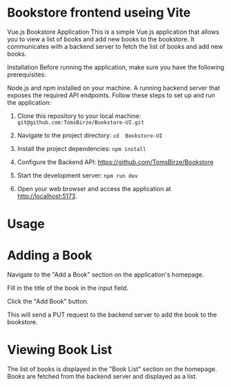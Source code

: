 # Bookstore frontend useing Vite

Vue.js Bookstore Application
This is a simple Vue.js application that allows you to view a list of books and add new books to the bookstore. It communicates with a backend server to fetch the list of books and add new books.

Installation
Before running the application, make sure you have the following prerequisites:

Node.js and npm installed on your machine.
A running backend server that exposes the required API endpoints.
Follow these steps to set up and run the application:

1. Clone this repository to your local machine:   ```git@github.com:TomsBirze/Bookstore-UI.git```

2. Navigate to the project directory: ```cd  Bookstore-UI```

3. Install the project dependencies: ```npm install```

4. Configure the Backend API: https://github.com/TomsBirze/Bookstore

5. Start the development server: ```npm run dev```

6. Open your web browser and access the application at [http://localhost:5173](http://localhost:5173/).

#   Usage
# Adding a Book
Navigate to the "Add a Book" section on the application's homepage.

Fill in the title of the book in the input field.

Click the "Add Book" button.

This will send a PUT request to the backend server to add the book to the bookstore.
# Viewing Book List
The list of books is displayed in the "Book List" section on the homepage. Books are fetched from the backend server and displayed as a list.
